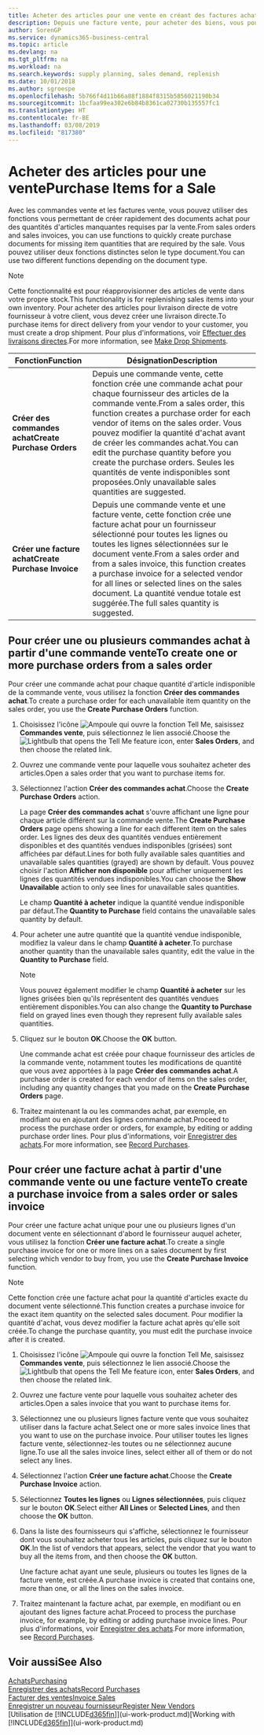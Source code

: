 ```yaml
---
title: Acheter des articles pour une vente en créant des factures achat | Microsoft Docs
description: Depuis une facture vente, pour acheter des biens, vous pouvez créer une facture achat pour un fournisseur.
author: SorenGP
ms.service: dynamics365-business-central
ms.topic: article
ms.devlang: na
ms.tgt_pltfrm: na
ms.workload: na
ms.search.keywords: supply planning, sales demand, replenish
ms.date: 10/01/2018
ms.author: sgroespe
ms.openlocfilehash: 5b766f4d11b66a88f1884f8315b5856021190b34
ms.sourcegitcommit: 1bcfaa99ea302e6b84b8361ca02730b135557fc1
ms.translationtype: HT
ms.contentlocale: fr-BE
ms.lasthandoff: 03/08/2019
ms.locfileid: "817380"
---
```

# <a name="purchase-items-for-a-sale"></a><span data-ttu-id="7edce-103">Acheter des articles pour une vente</span><span class="sxs-lookup"><span data-stu-id="7edce-103">Purchase Items for a Sale</span></span>
<span data-ttu-id="7edce-104">Avec les commandes vente et les factures vente, vous pouvez utiliser des fonctions vous permettant de créer rapidement des documents achat pour des quantités d'articles manquantes requises par la vente.</span><span class="sxs-lookup"><span data-stu-id="7edce-104">From sales orders and sales invoices, you can use functions to quickly create purchase documents for missing item quantities that are required by the sale.</span></span> <span data-ttu-id="7edce-105">Vous pouvez utiliser deux fonctions distinctes selon le type document.</span><span class="sxs-lookup"><span data-stu-id="7edce-105">You can use two different functions depending on the document type.</span></span>

> [!Note]
> <span data-ttu-id="7edce-106">Cette fonctionnalité est pour réapprovisionner des articles de vente dans votre propre stock.</span><span class="sxs-lookup"><span data-stu-id="7edce-106">This functionality is for replenishing sales items into your own inventory.</span></span> <span data-ttu-id="7edce-107">Pour acheter des articles pour livraison directe de votre fournisseur à votre client, vous devez créer une livraison directe.</span><span class="sxs-lookup"><span data-stu-id="7edce-107">To purchase items for direct delivery from your vendor to your customer, you must create a drop shipment.</span></span> <span data-ttu-id="7edce-108">Pour plus d'informations, voir [Effectuer des livraisons directes](sales-how-drop-shipment.md).</span><span class="sxs-lookup"><span data-stu-id="7edce-108">For more information, see [Make Drop Shipments](sales-how-drop-shipment.md).</span></span>   

|<span data-ttu-id="7edce-109">Fonction</span><span class="sxs-lookup"><span data-stu-id="7edce-109">Function</span></span>|<span data-ttu-id="7edce-110">Désignation</span><span class="sxs-lookup"><span data-stu-id="7edce-110">Description</span></span>|
|--------|-----------|
|<span data-ttu-id="7edce-111">**Créer des commandes achat**</span><span class="sxs-lookup"><span data-stu-id="7edce-111">**Create Purchase Orders**</span></span>|<span data-ttu-id="7edce-112">Depuis une commande vente, cette fonction crée une commande achat pour chaque fournisseur des articles de la commande vente.</span><span class="sxs-lookup"><span data-stu-id="7edce-112">From a sales order, this function creates a purchase order for each vendor of items on the sales order.</span></span> <span data-ttu-id="7edce-113">Vous pouvez modifier la quantité d'achat avant de créer les commandes achat.</span><span class="sxs-lookup"><span data-stu-id="7edce-113">You can edit the purchase quantity before you create the purchase orders.</span></span> <span data-ttu-id="7edce-114">Seules les quantités de vente indisponibles sont proposées.</span><span class="sxs-lookup"><span data-stu-id="7edce-114">Only unavailable sales quantities are suggested.</span></span>
|<span data-ttu-id="7edce-115">**Créer une facture achat**</span><span class="sxs-lookup"><span data-stu-id="7edce-115">**Create Purchase Invoice**</span></span>|<span data-ttu-id="7edce-116">Depuis une commande vente et une facture vente, cette fonction crée une facture achat pour un fournisseur sélectionné pour toutes les lignes ou toutes les lignes sélectionnées sur le document vente.</span><span class="sxs-lookup"><span data-stu-id="7edce-116">From a sales order and from a sales invoice, this function creates a purchase invoice for a selected vendor for all lines or selected lines on the sales document.</span></span> <span data-ttu-id="7edce-117">La quantité vendue totale est suggérée.</span><span class="sxs-lookup"><span data-stu-id="7edce-117">The full sales quantity is suggested.</span></span>|

## <a name="to-create-one-or-more-purchase-orders-from-a-sales-order"></a><span data-ttu-id="7edce-118">Pour créer une ou plusieurs commandes achat à partir d'une commande vente</span><span class="sxs-lookup"><span data-stu-id="7edce-118">To create one or more purchase orders from a sales order</span></span>
<span data-ttu-id="7edce-119">Pour créer une commande achat pour chaque quantité d'article indisponible de la commande vente, vous utilisez la fonction **Créer des commandes achat**.</span><span class="sxs-lookup"><span data-stu-id="7edce-119">To create a purchase order for each unavailable item quantity on the sales order, you use the **Create Purchase Orders** function.</span></span>

1. <span data-ttu-id="7edce-120">Choisissez l'icône ![Ampoule qui ouvre la fonction Tell Me](media/ui-search/search_small.png "Dites-moi ce que vous voulez faire"), saisissez **Commandes vente**, puis sélectionnez le lien associé.</span><span class="sxs-lookup"><span data-stu-id="7edce-120">Choose the ![Lightbulb that opens the Tell Me feature](media/ui-search/search_small.png "Tell me what you want to do") icon, enter **Sales Orders**, and then choose the related link.</span></span>
2. <span data-ttu-id="7edce-121">Ouvrez une commande vente pour laquelle vous souhaitez acheter des articles.</span><span class="sxs-lookup"><span data-stu-id="7edce-121">Open a sales order that you want to purchase items for.</span></span>
3. <span data-ttu-id="7edce-122">Sélectionnez l'action **Créer des commandes achat**.</span><span class="sxs-lookup"><span data-stu-id="7edce-122">Choose the **Create Purchase Orders** action.</span></span>

    <span data-ttu-id="7edce-123">La page **Créer des commandes achat** s'ouvre affichant une ligne pour chaque article différent sur la commande vente.</span><span class="sxs-lookup"><span data-stu-id="7edce-123">The **Create Purchase Orders** page opens showing a line for each different item on the sales order.</span></span> <span data-ttu-id="7edce-124">Les lignes des deux des quantités vendues entièrement disponibles et des quantités vendues indisponibles (grisées) sont affichées par défaut.</span><span class="sxs-lookup"><span data-stu-id="7edce-124">Lines for both fully available sales quantities and unavailable sales quantities (grayed) are shown by default.</span></span> <span data-ttu-id="7edce-125">Vous pouvez choisir l'action **Afficher non disponible** pour afficher uniquement les lignes des quantités vendues indisponibles.</span><span class="sxs-lookup"><span data-stu-id="7edce-125">You can choose the **Show Unavailable** action to only see lines for unavailable sales quantities.</span></span>

    <span data-ttu-id="7edce-126">Le champ **Quantité à acheter** indique la quantité vendue indisponible par défaut.</span><span class="sxs-lookup"><span data-stu-id="7edce-126">The **Quantity to Purchase** field contains the unavailable sales quantity by default.</span></span>
4. <span data-ttu-id="7edce-127">Pour acheter une autre quantité que la quantité vendue indisponible, modifiez la valeur dans le champ **Quantité à acheter**.</span><span class="sxs-lookup"><span data-stu-id="7edce-127">To purchase another quantity than the unavailable sales quantity, edit the value in the **Quantity to Purchase** field.</span></span>

    > [!NOTE]  
    >   <span data-ttu-id="7edce-128">Vous pouvez également modifier le champ **Quantité à acheter** sur les lignes grisées bien qu'ils représentent des quantités vendues entièrement disponibles.</span><span class="sxs-lookup"><span data-stu-id="7edce-128">You can also change the **Quantity to Purchase** field on grayed lines even though they represent fully available sales quantities.</span></span>
5. <span data-ttu-id="7edce-129">Cliquez sur le bouton **OK**.</span><span class="sxs-lookup"><span data-stu-id="7edce-129">Choose the **OK** button.</span></span>

    <span data-ttu-id="7edce-130">Une commande achat est créée pour chaque fournisseur des articles de la commande vente, notamment toutes les modifications de quantité que vous avez apportées à la page **Créer des commandes achat**.</span><span class="sxs-lookup"><span data-stu-id="7edce-130">A purchase order is created for each vendor of items on the sales order, including any quantity changes that you made on the **Create Purchase Orders** page.</span></span>
7. <span data-ttu-id="7edce-131">Traitez maintenant la ou les commandes achat, par exemple, en modifiant ou en ajoutant des lignes commande achat.</span><span class="sxs-lookup"><span data-stu-id="7edce-131">Proceed to process the purchase order or orders, for example, by editing or adding purchase order lines.</span></span> <span data-ttu-id="7edce-132">Pour plus d'informations, voir [Enregistrer des achats](purchasing-how-record-purchases.md).</span><span class="sxs-lookup"><span data-stu-id="7edce-132">For more information, see [Record Purchases](purchasing-how-record-purchases.md).</span></span>


## <a name="to-create-a-purchase-invoice-from-a-sales-order-or-sales-invoice"></a><span data-ttu-id="7edce-133">Pour créer une facture achat à partir d'une commande vente ou une facture vente</span><span class="sxs-lookup"><span data-stu-id="7edce-133">To create a purchase invoice from a sales order or sales invoice</span></span>
<span data-ttu-id="7edce-134">Pour créer une facture achat unique pour une ou plusieurs lignes d'un document vente en sélectionnant d'abord le fournisseur auquel acheter, vous utilisez la fonction **Créer une facture achat**.</span><span class="sxs-lookup"><span data-stu-id="7edce-134">To create a single purchase invoice for one or more lines on a sales document by first selecting which vendor to buy from, you use the **Create Purchase Invoice** function.</span></span>

> [!NOTE]  
>   <span data-ttu-id="7edce-135">Cette fonction crée une facture achat pour la quantité d'articles exacte du document vente sélectionné.</span><span class="sxs-lookup"><span data-stu-id="7edce-135">This function creates a purchase invoice for the exact item quantity on the selected sales document.</span></span> <span data-ttu-id="7edce-136">Pour modifier la quantité d'achat, vous devez modifier la facture achat après qu'elle soit créée.</span><span class="sxs-lookup"><span data-stu-id="7edce-136">To change the purchase quantity, you must edit the purchase invoice after it is created.</span></span>  

1. <span data-ttu-id="7edce-137">Choisissez l'icône ![Ampoule qui ouvre la fonction Tell Me](media/ui-search/search_small.png "Dites-moi ce que vous voulez faire"), saisissez **Commandes vente**, puis sélectionnez le lien associé.</span><span class="sxs-lookup"><span data-stu-id="7edce-137">Choose the ![Lightbulb that opens the Tell Me feature](media/ui-search/search_small.png "Tell me what you want to do") icon, enter **Sales Orders**, and then choose the related link.</span></span>
2. <span data-ttu-id="7edce-138">Ouvrez une facture vente pour laquelle vous souhaitez acheter des articles.</span><span class="sxs-lookup"><span data-stu-id="7edce-138">Open a sales invoice that you want to purchase items for.</span></span>
3. <span data-ttu-id="7edce-139">Sélectionnez une ou plusieurs lignes facture vente que vous souhaitez utiliser dans la facture achat.</span><span class="sxs-lookup"><span data-stu-id="7edce-139">Select one or more sales invoice lines that you want to use on the purchase invoice.</span></span> <span data-ttu-id="7edce-140">Pour utiliser toutes les lignes facture vente, sélectionnez-les toutes ou ne sélectionnez aucune ligne.</span><span class="sxs-lookup"><span data-stu-id="7edce-140">To use all the sales invoice lines, select either all of them or do not select any lines.</span></span>
4. <span data-ttu-id="7edce-141">Sélectionnez l'action **Créer une facture achat**.</span><span class="sxs-lookup"><span data-stu-id="7edce-141">Choose the **Create Purchase Invoice** action.</span></span>
5. <span data-ttu-id="7edce-142">Sélectionnez **Toutes les lignes** ou **Lignes sélectionnées**, puis cliquez sur le bouton **OK**.</span><span class="sxs-lookup"><span data-stu-id="7edce-142">Select either **All Lines** or **Selected Lines**, and then choose the **OK** button.</span></span>  
6. <span data-ttu-id="7edce-143">Dans la liste des fournisseurs qui s'affiche, sélectionnez le fournisseur dont vous souhaitez acheter tous les articles, puis cliquez sur le bouton **OK**.</span><span class="sxs-lookup"><span data-stu-id="7edce-143">In the list of vendors that appears, select the vendor that you want to buy all the items from, and then choose the **OK** button.</span></span>

    <span data-ttu-id="7edce-144">Une facture achat ayant une seule, plusieurs ou toutes les lignes de la facture vente, est créée.</span><span class="sxs-lookup"><span data-stu-id="7edce-144">A purchase invoice is created that contains one, more than one, or all the lines on the sales invoice.</span></span>
7. <span data-ttu-id="7edce-145">Traitez maintenant la facture achat, par exemple, en modifiant ou en ajoutant des lignes facture achat.</span><span class="sxs-lookup"><span data-stu-id="7edce-145">Proceed to process the purchase invoice, for example, by editing or adding purchase invoice lines.</span></span> <span data-ttu-id="7edce-146">Pour plus d'informations, voir [Enregistrer des achats](purchasing-how-record-purchases.md).</span><span class="sxs-lookup"><span data-stu-id="7edce-146">For more information, see [Record Purchases](purchasing-how-record-purchases.md).</span></span>

## <a name="see-also"></a><span data-ttu-id="7edce-147">Voir aussi</span><span class="sxs-lookup"><span data-stu-id="7edce-147">See Also</span></span>
[<span data-ttu-id="7edce-148">Achats</span><span class="sxs-lookup"><span data-stu-id="7edce-148">Purchasing</span></span>](purchasing-manage-purchasing.md)  
[<span data-ttu-id="7edce-149">Enregistrer des achats</span><span class="sxs-lookup"><span data-stu-id="7edce-149">Record Purchases</span></span>](purchasing-how-record-purchases.md)  
[<span data-ttu-id="7edce-150">Facturer des ventes</span><span class="sxs-lookup"><span data-stu-id="7edce-150">Invoice Sales</span></span>](sales-how-invoice-sales.md)  
[<span data-ttu-id="7edce-151">Enregistrer un nouveau fournisseur</span><span class="sxs-lookup"><span data-stu-id="7edce-151">Register New Vendors</span></span>](purchasing-how-register-new-vendors.md)  
<span data-ttu-id="7edce-152">[Utilisation de [!INCLUDE[d365fin](includes/d365fin_md.md)]](ui-work-product.md)</span><span class="sxs-lookup"><span data-stu-id="7edce-152">[Working with [!INCLUDE[d365fin](includes/d365fin_md.md)]](ui-work-product.md)</span></span>
